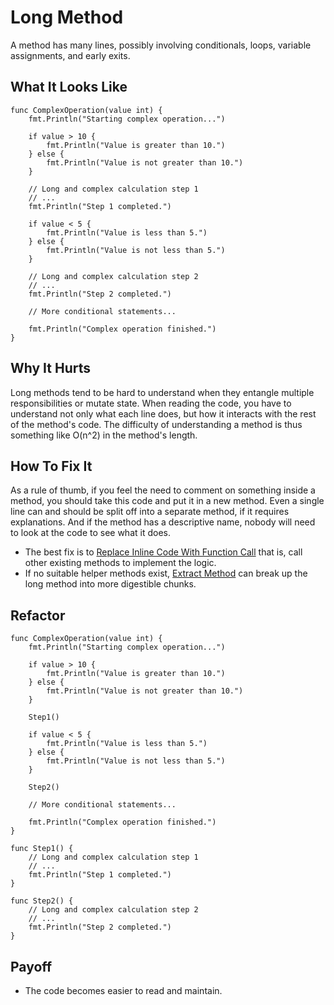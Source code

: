 # Long Method

A method has many lines, possibly involving conditionals,
loops, variable assignments, and early exits.

## What It Looks Like

```
func ComplexOperation(value int) {
    fmt.Println("Starting complex operation...")

    if value > 10 {
        fmt.Println("Value is greater than 10.")
    } else {
        fmt.Println("Value is not greater than 10.")
    }

    // Long and complex calculation step 1
    // ...
    fmt.Println("Step 1 completed.")

    if value < 5 {
        fmt.Println("Value is less than 5.")
    } else {
        fmt.Println("Value is not less than 5.")
    }

    // Long and complex calculation step 2
    // ...
    fmt.Println("Step 2 completed.")

    // More conditional statements...

    fmt.Println("Complex operation finished.")
}
```

## Why It Hurts

Long methods tend to be hard to understand when they entangle multiple responsibilities or mutate state. When
reading the code, you have to understand not only what each line does, but how it interacts with the rest of the
method's code. The difficulty of understanding a method is thus something like O(n^2) in the method's length.


## How To Fix It

As a rule of thumb, if you feel the need to comment on something inside a method, you should take this code and put it in a new method. Even a single line can and should be split off into a separate method, if it requires explanations. And if the method has a descriptive name, nobody will need to look at the code to see what it does.

- The best fix is to [Replace Inline Code With Function Call](.././../2.%20refactorings/replace-inline-code-with-function-call.md) that is, call other existing methods to implement the logic. 
- If no suitable helper methods exist, [Extract Method](.././../2.%20refactorings/extract-method.md) can break up the
long method into more digestible chunks.

## Refactor

```
func ComplexOperation(value int) {
    fmt.Println("Starting complex operation...")

    if value > 10 {
        fmt.Println("Value is greater than 10.")
    } else {
        fmt.Println("Value is not greater than 10.")
    }

    Step1()
    
    if value < 5 {
        fmt.Println("Value is less than 5.")
    } else {
        fmt.Println("Value is not less than 5.")
    }

    Step2()

    // More conditional statements...

    fmt.Println("Complex operation finished.")
}

func Step1() {
    // Long and complex calculation step 1
    // ...
    fmt.Println("Step 1 completed.")
}

func Step2() {
    // Long and complex calculation step 2
    // ...
    fmt.Println("Step 2 completed.")
}
```

## Payoff

- The code becomes easier to read and maintain.
